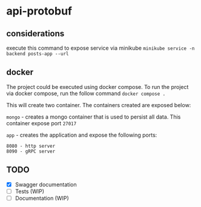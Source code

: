 # api-protobuf

## considerations

execute this command to expose service via minikube
`minikube service -n backend posts-app --url`

## docker

The project could be executed using docker compose. To run the project via docker compose, run the follow
command `docker compose .`

This will create two container. The containers created are exposed below:

`mongo` - creates a mongo container that is used to persist all data. This container expose port `27017`

`app` - creates the application and expose the following ports:

    8080 - http server
    8090 - gRPC server

## TODO

- [x] Swagger documentation
- [ ] Tests (WIP)
- [ ] Documentation (WIP)
